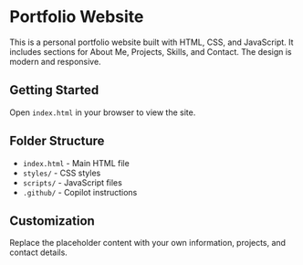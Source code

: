 # Portfolio Website

This is a personal portfolio website built with HTML, CSS, and JavaScript. It includes sections for About Me, Projects, Skills, and Contact. The design is modern and responsive.

## Getting Started

Open `index.html` in your browser to view the site.

## Folder Structure

- `index.html` - Main HTML file
- `styles/` - CSS styles
- `scripts/` - JavaScript files
- `.github/` - Copilot instructions

## Customization

Replace the placeholder content with your own information, projects, and contact details.
